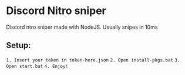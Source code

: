 # Discord Nitro sniper
Discord ntro sniper made with NodeJS. Usually snipes in 10ms

## Setup:

`1. Insert your token in token-here.json`
`2. Open install-pkgs.bat`
`3. Open start.bat`
`4. Enjoy!`


